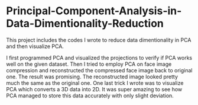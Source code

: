 # Principal-Component-Analysis-in-Data-Dimentionality-Reduction

This project includes the codes I wrote to reduce data dimentionality in PCA and then visualize PCA.

I first programmed PCA and visualized the projections to verify if PCA works well on the given dataset. Then I tried to employ PCA on face image compression and reconstructed the compressed face image back to original one. The result was promising. The reconstructed image looked pretty much the same as the original one. One last trick I wrote was to visualize PCA which converts a 3D data into 2D. It was super amazing to see how PCA managed to store this data accurately with only slight deviation.
